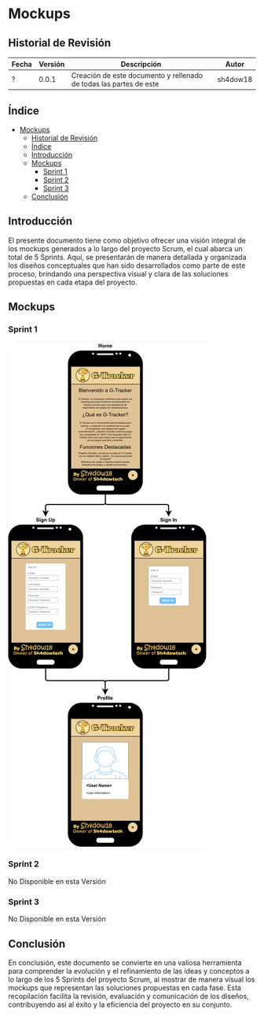 # Mockups

## Historial de Revisión

| Fecha | Versión | Descripción | Autor |
| ----- | ------- | ----------- | ----- |
| ? | 0.0.1 | Creación de este documento y rellenado de todas las partes de este | sh4dow18 |

## Índice

- [Mockups](#mockups)
  - [Historial de Revisión](#historial-de-revisión)
  - [Índice](#índice)
  - [Introducción](#introducción)
  - [Mockups](#mockups-1)
    - [Sprint 1](#sprint-1)
    - [Sprint 2](#sprint-2)
    - [Sprint 3](#sprint-3)
  - [Conclusión](#conclusión)

## Introducción

El presente documento tiene como objetivo ofrecer una visión integral de los mockups generados a lo largo del proyecto
Scrum, el cual abarca un total de 5 Sprints. Aquí, se presentarán de manera detallada y organizada los diseños
conceptuales que han sido desarrollados como parte de este proceso, brindando una perspectiva visual y clara de las 
soluciones propuestas en cada etapa del proyecto.

## Mockups

### Sprint 1

![G-Tracker-Mockups-Sprint-1](/Images/G-Tracker-Mockups-Sprint-1.png)

### Sprint 2

No Disponible en esta Versión

### Sprint 3

No Disponible en esta Versión

## Conclusión

En conclusión, este documento se convierte en una valiosa herramienta para comprender la evolución y el refinamiento
de las ideas y conceptos a lo largo de los 5 Sprints del proyecto Scrum, al mostrar de manera visual los mockups que
representan las soluciones propuestas en cada fase. Esta recopilación facilita la revisión, evaluación y comunicación
de los diseños, contribuyendo así al éxito y la eficiencia del proyecto en su conjunto.